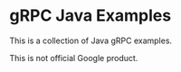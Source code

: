 gRPC Java Examples
==================

This is a collection of Java gRPC examples.

This is not official Google product.
